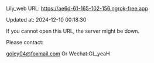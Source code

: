 Lily_web URL: https://ae6d-61-165-102-156.ngrok-free.app

Updated at: 2024-12-10 00:18:30

If you cannot open this URL, the server might be down.

Please contact: 

goley04@foxmail.com Or Wechat:GL_yeaH